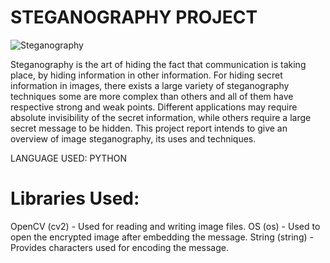 # STEGANOGRAPHY PROJECT
![Steganography](https://github.com/user-attachments/assets/698aaf38-5773-443b-b8af-c50ea6419175)

Steganography is the art of hiding the fact that communication is taking place, by hiding information in other information. For hiding secret information in images, there exists a large variety of steganography techniques some are more complex than others and all of them have respective strong and weak points. Different applications may require absolute invisibility of the secret information, while others require a large secret message to be hidden. This project report intends to give an overview of image steganography, its uses and techniques.

LANGUAGE USED: PYTHON

# Libraries Used:
OpenCV (cv2) - Used for reading and writing image files. 
OS (os) - Used to open the encrypted image after embedding the message.
String (string) - Provides characters used for encoding the message. 

